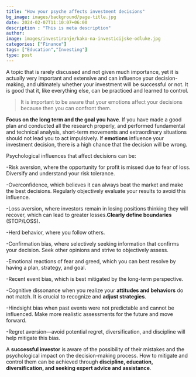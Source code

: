 ```yaml
---
title: "How your psyche affects investment decisions"
bg_image: images/background/page-title.jpg
date: 2024-02-07T11:10:07+06:00
description : "This is meta description"
author:
image: images/investiranje/kako-na-investicijske-odluke.jpg
categories: ["Finance"]
tags: ["Education","Investing"]
type: post
---
```

A topic that is rarely discussed and not given much importance, yet it is actually very important and extensive and can influence your decision-making, and ultimately whether your investment will be successful or not. It is good that it, like everything else, can be practiced and learned to control.

>It is important to be aware that your emotions affect your decisions because then you can confront them. 

**Focus on the long term and the goal you have**. If you have made a good plan and conducted all the research properly, and performed fundamental and technical analysis, short-term movements and extraordinary situations should not lead you to act impulsively. If **emotions** influence your investment decision, there is a high chance that the decision will be wrong.

Psychological influences that affect decisions can be:

-Risk aversion, where the opportunity for profit is missed due to fear of loss. Diversify and understand your risk tolerance.

-Overconfidence, which believes it can always beat the market and make the best decisions. Regularly objectively evaluate your results to avoid this influence.

-Loss aversion, where investors remain in losing positions thinking they will recover, which can lead to greater losses.**Clearly define boundaries** (STOP/LOSS).
    
-Herd behavior, where you follow others.

-Confirmation bias, where selectively seeking information that confirms your decision. Seek other opinions and strive to objectively assess.

-Emotional reactions of fear and greed, which you can best resolve by having a plan, strategy, and goal.

-Recent event bias, which is best mitigated by the long-term perspective.

-Cognitive dissonance when you realize your **attitudes and behaviors** do not match. It is crucial to recognize and **adjust strategies**.

-Hindsight bias when past events were not predictable and cannot be influenced. Make more realistic assessments for the future and move forward.

-Regret aversion—avoid potential regret, diversification, and discipline will help mitigate this bias.
 
A **successful investor** is aware of the possibility of their mistakes and the psychological impact on the decision-making process. How to mitigate and control them can be achieved through **discipline, education, diversification, and seeking expert advice and assistance**. 
